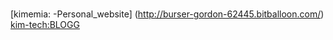 # 
[kimemia: -Personal_website] (http://burser-gordon-62445.bitballoon.com/)
[kim-tech:BLOGG](https://kim-tech.herokuapp.com/)


